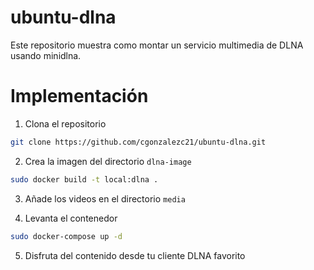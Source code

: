 # ubuntu-dlna

Este repositorio muestra como montar un servicio multimedia de DLNA usando minidlna.

# Implementación

1. Clona el repositorio

```bash
git clone https://github.com/cgonzalezc21/ubuntu-dlna.git
```

2. Crea la imagen del directorio `dlna-image`

```bash
sudo docker build -t local:dlna .
```

3. Añade los videos en el directorio `media`

4. Levanta el contenedor

```bash
sudo docker-compose up -d
```

5. Disfruta del contenido desde tu cliente DLNA favorito
